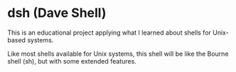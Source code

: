 # dsh (Dave Shell)

This is an educational project applying what I learned about shells for Unix-based systems.

Like most shells available for Unix systems, this shell will be like the Bourne shell (sh), but with some extended features.
